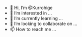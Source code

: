 - 👋 Hi, I’m @Kurrohige
- 👀 I’m interested in ...
- 🌱 I’m currently learning ...
- 💞️ I’m looking to collaborate on ...
- 📫 How to reach me ...

<!---
Kurrohige/Kurrohige is a ✨ special ✨ repository because its `README.md` (this file) appears on your GitHub profile.
You can click the Preview link to take a look at your changes.
--->
